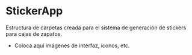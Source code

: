 # StickerApp

Estructura de carpetas creada para el sistema de generación de stickers para cajas de zapatos.

- Coloca aquí imágenes de interfaz, íconos, etc.
